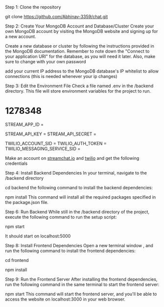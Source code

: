Step 1: Clone the repository

git clone https://github.com/Abhinav-3359/chat.git

Step 2: Create Your MongoDB Account and Database/Cluster
Create your own MongoDB account by visiting the MongoDB website and signing up for a new account.

Create a new database or cluster by following the instructions provided in the MongoDB documentation. Remember to note down the "Connect to your application URI" for the database, as you will need it later. Also, make sure to change <password> with your own password

add your current IP address to the MongoDB database's IP whitelist to allow connections (this is needed whenever your ip changes)


Step 3: Edit the Environment File
Check a file named .env in the /backend directory.
This file will store environment variables for the project to run.

# 1278348
STREAM_APP_ID = 

STREAM_API_KEY =
STREAM_API_SECRET =

TWILIO_ACCOUNT_SID = 
TWILIO_AUTH_TOKEN = 
TWILIO_MESSAGING_SERVICE_SID =

Make an account on [streamchat.io](https://dashboard.getstream.io/) and [twilio](https://console.twilio.com/) and get the following credentials


Step 4: Install Backend Dependencies
In your terminal, navigate to the /backend directory

cd backend
the following command to install the backend dependencies:

npm install
This command will install all the required packages specified in the package.json file.

Step 6: Run Backend
While still in the /backend directory of the project, execute the following command to run the setup script:

npm start

It should start on localhost:5000

Step 8: Install Frontend Dependencies
Open a new terminal window , and run the following command to install the frontend dependencies:

cd frontend

npm install

Step 9: Run the Frontend Server
After installing the frontend dependencies, run the following command in the same terminal to start the frontend server:

npm start
This command will start the frontend server, and you'll be able to access the website on localhost:3000 in your web browser.
